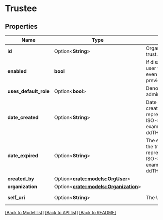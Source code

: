 # Trustee

## Properties

Name | Type | Description | Notes
------------ | ------------- | ------------- | -------------
**id** | Option<**String**> | Organization Id for this trust. | [optional][readonly]
**enabled** | **bool** | If disabled no trustee user will have access, even if they were previously added. | 
**uses_default_role** | Option<**bool**> | Denotes if trustee uses admin role by default. | [optional]
**date_created** | Option<**String**> | Date Trust was created. Date time is represented as an ISO-8601 string. For example: yyyy-MM-ddTHH:mm:ss[.mmm]Z | [optional][readonly]
**date_expired** | Option<**String**> | The expiration date of the trust. Date time is represented as an ISO-8601 string. For example: yyyy-MM-ddTHH:mm:ss[.mmm]Z | [optional]
**created_by** | Option<[**crate::models::OrgUser**](OrgUser.md)> |  | [optional]
**organization** | Option<[**crate::models::Organization**](Organization.md)> |  | [optional]
**self_uri** | Option<**String**> | The URI for this object | [optional][readonly]

[[Back to Model list]](../README.md#documentation-for-models) [[Back to API list]](../README.md#documentation-for-api-endpoints) [[Back to README]](../README.md)


